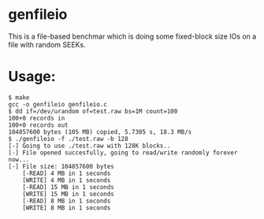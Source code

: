 genfileio
=========

This is a file-based benchmar which is doing some fixed-block size IOs on a file with random SEEKs.

Usage:
======

    $ make
    gcc -o genfileio genfileio.c
    $ dd if=/dev/urandom of=test.raw bs=1M count=100
    100+0 records in
    100+0 records out
    104857600 bytes (105 MB) copied, 5.7305 s, 18.3 MB/s
    $ ./genfileio -f ./test.raw -b 128
    [-] Going to use ./test.raw with 128K blocks..
    [-] File opened succesfully, going to read/write randomly forever now...
    [-] File size: 104857600 bytes
        [-READ] 4 MB in 1 seconds
        [WRITE] 4 MB in 1 seconds
        [-READ] 15 MB in 1 seconds
        [WRITE] 15 MB in 1 seconds
        [-READ] 8 MB in 1 seconds
        [WRITE] 8 MB in 1 seconds
